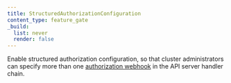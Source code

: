 ```yaml
---
title: StructuredAuthorizationConfiguration
content_type: feature_gate
_build:
  list: never
  render: false
---
```

Enable structured authorization configuration, so that cluster administrators
can specify more than one [authorization webhook](/docs/reference/access-authn-authz/webhook/)
in the API server handler chain.
